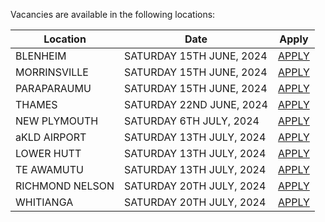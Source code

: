 Vacancies are available in the following locations:

| Location | Date | Apply |
|---|---|---|
|BLENHEIM|SATURDAY 15TH JUNE, 2024| [APPLY](mailto:tfaala@rgis.co.nz?subject=BLENHEIM%20-%20SATURDAY%2015TH%20JUNE) |
|MORRINSVILLE|SATURDAY 15TH JUNE, 2024| [APPLY](mailto:tfaala@rgis.co.nz?subject=MORRINSVILLE%20-%20SATURDAY%2015TH%20JUNE) |
|PARAPARAUMU|SATURDAY 15TH JUNE, 2024| [APPLY](mailto:tfaala@rgis.co.nz?subject=PARAPARAUMU%20-%20SATURDAY%2015TH%20JUNE) |
|THAMES|SATURDAY 22ND JUNE, 2024| [APPLY](mailto:tfaala@rgis.co.nz?subject=THAMES%20-%20SATURDAY%2022ND%20JUNE) |
|NEW PLYMOUTH|SATURDAY 6TH JULY, 2024| [APPLY](mailto:tfaala@rgis.co.nz?subject=NEW%20PLYMOUTH%20-%20SATURDAY%206TH%20JULY) |
|aKLD AIRPORT|SATURDAY 13TH JULY, 2024| [APPLY](mailto:tfaala@rgis.co.nz?subject=AKLD%20AIRPORT%20-%20SATURDAY%2013TH%20JULY) |
|LOWER HUTT|SATURDAY 13TH JULY, 2024| [APPLY](mailto:tfaala@rgis.co.nz?subject=LOWER%20HUTT%20-%20SATURDAY%2013TH%20JULY) |
|TE AWAMUTU|SATURDAY 13TH JULY, 2024| [APPLY](mailto:tfaala@rgis.co.nz?subject=TE%20AWAMUTU%20-%20SATURDAY%2013TH%20JULY) |
|RICHMOND NELSON|SATURDAY 20TH JULY, 2024| [APPLY](mailto:tfaala@rgis.co.nz?subject=RICHMOND%20NELSON%20-%20SATURDAY%2020TH%20JULY) |
|WHITIANGA|SATURDAY 20TH JULY, 2024| [APPLY](mailto:tfaala@rgis.co.nz?subject=WHITIANGA%20-%20SATURDAY%2020TH%20JULY) |
